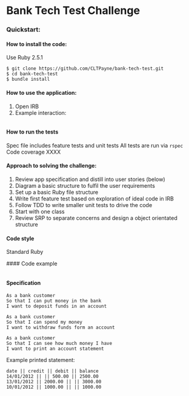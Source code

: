 Bank Tech Test Challenge
=================

### Quickstart:
#### How to install the code:
Use Ruby 2.5.1
```
$ git clone https://github.com/CLTPayne/bank-tech-test.git
$ cd bank-tech-test
$ bundle install
```
#### How to use the application:
1. Open IRB
2. Example interaction:
```

```

#### How to run the tests
Spec file includes feature tests and unit tests
All tests are run via ```rspec```
Code coverage XXXX


#### Approach to solving the challenge:
1. Review app specification and distill into user stories (below)
2. Diagram a basic structure to fulfil the user requirements
3. Set up a basic Ruby file structure
4. Write first feature test based on exploration of ideal code in IRB
5. Follow TDD to write smaller unit tests to drive the code
6. Start with one class
7. Review SRP to separate concerns and design a object orientated structure

#### Code style
Standard Ruby

#### Code example
```
```

#### Specification
```
As a bank customer
So that I can put money in the bank
I want to deposit funds in an account

As a bank customer
So that I can spend my money
I want to withdraw funds form an account

As a bank customer
So that I can see how much money I have
I want to print an account statement
```
Example printed statement:
```
date || credit || debit || balance
14/01/2012 || || 500.00 || 2500.00
13/01/2012 || 2000.00 || || 3000.00
10/01/2012 || 1000.00 || || 1000.00
```
